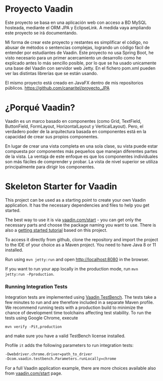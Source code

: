 # Proyecto Vaadin
Este proyecto se basa en una aplicación web con acceso a BD MySQL hosteada, mediante el ORM JPA y EclipseLink.
A medida vaya ampliando este proyecto se irá documentando.

Mi forma de crear este proyecto y restantes es simplificar el código, no abusar de métodos o sentencias complejas, logrando un código fácil de entender por estudiantes de Vaadin.
Este proyecto no usa Spring Boot, he visto necesario para un primer acercamiento un desarrollo como he explicado antes lo más sencillo posible, por lo que se ha usado unicamente una base del Vaadin con servidor web Jetty. En el fichero pom.xml pueden ver las distintas librerías que se están usando.

El mismo proyecto está creado en JavaFX dentro de mis repositorios públicos. https://github.com/canaritel/proyecto_JPA

# ¿Porqué Vaadin?

Vaadin es un marco basado en componentes (como Grid, TextField, ButtonField, FormLayout, HorizontalLayout y VerticalLayout). Pero, el verdadero poder de la arquitectura basada en componentes está en la capacidad de crear sus propios componentes.

En lugar de crear una vista completa en una sola clase, su vista puede estar compuesta por componentes más pequeños que manejan diferentes partes de la vista. La ventaja de este enfoque es que los componentes individuales son más fáciles de comprender y probar. La vista de nivel superior se utiliza principalmente para dirigir los componentes.

# Skeleton Starter for Vaadin

This project can be used as a starting point to create your own Vaadin application.
It has the necessary dependencies and files to help you get started.

The best way to use it is via [vaadin.com/start](https://vaadin.com/start) - you can get only the necessary parts and choose the package naming you want to use.
There is also a [getting started tutorial](https://vaadin.com/tutorials/getting-started-with-flow) based on this project.

To access it directly from github, clone the repository and import the project to the IDE of your choice as a Maven project. You need to have Java 8 or 11 installed.

Run using `mvn jetty:run` and open [http://localhost:8080](http://localhost:8080) in the browser.

If you want to run your app locally in the production mode, run `mvn jetty:run -Pproduction`.

### Running Integration Tests

Integration tests are implemented using [Vaadin TestBench](https://vaadin.com/testbench). The tests take a few minutes to run and are therefore included in a separate Maven profile. We recommend running tests with a production build to minimize the chance of development time toolchains affecting test stability. To run the tests using Google Chrome, execute

`mvn verify -Pit,production`

and make sure you have a valid TestBench license installed.

Profile `it` adds the following parameters to run integration tests:
```sh
-Dwebdriver.chrome.driver=path_to_driver
-Dcom.vaadin.testbench.Parameters.runLocally=chrome
```

For a full Vaadin application example, there are more choices available also from [vaadin.com/start](https://vaadin.com/start) page.


